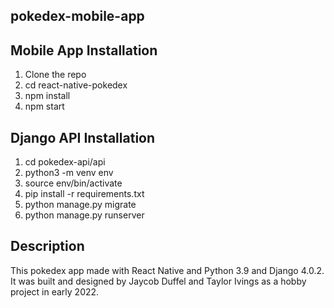 ## pokedex-mobile-app

## Mobile App Installation

1. Clone the repo
2. cd react-native-pokedex
3. npm install
4. npm start


## Django API Installation
1. cd pokedex-api/api
2. python3 -m venv env
3. source env/bin/activate
4. pip install -r requirements.txt
5. python manage.py migrate
6. python manage.py runserver


## Description

This pokedex app made with React Native and Python 3.9 and Django 4.0.2. It was built and designed by Jaycob Duffel and Taylor Ivings as a hobby project in early 2022.